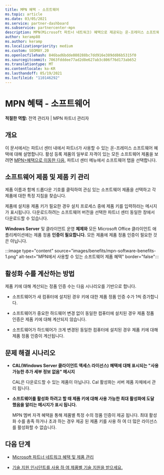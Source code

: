 ```yaml
---
title: MPN 혜택 - 소프트웨어
ms.topic: article
ms.date: 03/05/2021
ms.service: partner-dashboard
ms.subservice: partnercenter-mpn
description: MPN(Microsoft 파트너 네트워크) 혜택으로 제공되는 온-프레미스 소프트웨어 제품에 대해 알아보기
author: keramp88
ms.author: keramp
ms.localizationpriority: medium
ms.custom: SEOMAY.20
ms.openlocfilehash: 846bad6bdde080288bc7dd916e389dd86b5315f0
ms.sourcegitcommit: 7063fdddee77ad2d8e627ab3c806f76d173ab652
ms.translationtype: MT
ms.contentlocale: ko-KR
ms.lasthandoff: 05/19/2021
ms.locfileid: "110146292"
---
```

# <a name="mpn-benefits---software"></a>MPN 혜택 - 소프트웨어

**적절한 역할:** 전역 관리자 | MPN 파트너 관리자

## <a name="overview"></a>개요

이 문서에서는 파트너 센터 내에서 파트너가 사용할 수 있는 온-프레미스 소프트웨어 혜택에 대해 설명합니다. 활성 등록 제품의 일부로 자격이 있는 모든 소프트웨어 제품을 보려면  [MPN>혜택으로 이동한 다음,](https://partner.microsoft.com/dashboard/mpn/membership/benefits/software) 파트너 센터 메뉴에서 소프트웨어 탭을 선택합니다.  

## <a name="manage-software-products-and-product-keys"></a>소프트웨어 제품 및 제품 키 관리

제품 이름과 함께 드롭다운 기호를 클릭하여 관심 있는 소프트웨어 제품을 선택하고 각 제품에 대한 특정 지침을 찾습니다.

제품에 설치용 제품 키가 필요한 경우 설치 프로세스 중에 제품 키를 입력하라는 메시지가 표시됩니다. 다운로드하려는 소프트웨어 버전을 선택한 파트너 센터 동일한 창에서 다운로드할 수 있습니다.

**Windows Server** 및 클라이언트 운영 **체제와** 모든 Microsoft Office 클라이언트 애플리케이션에는 제품 정품 **인증이 필요합니다.** 모든 제품에 제품 정품 인증이 필요한 것은 아닙니다.

:::image type="content" source="images/benefits/mpn-software-benefits-1.png" alt-text="MPN에서 사용할 수 있는 소프트웨어 제품 혜택" border="false":::

## <a name="how-activations-are-counted"></a>활성화 수를 계산하는 방법

제품 키에 대해 계산되는 정품 인증 수는 다음 시나리오를 기반으로 합니다.

- 소프트웨어가 새 컴퓨터에 설치된 경우 키에 대한 제품 정품 인증 수가 1씩 증가합니다.
 
- 소프트웨어가 중요한 하드웨어 변경 없이 동일한 컴퓨터에 설치된 경우 제품 정품 인증은 제품 키에 대해 계산되지 않습니다.

- 소프트웨어가 하드웨어가 크게 변경된 동일한 컴퓨터에 설치된 경우 제품 키에 대해 제품 정품 인증이 계산됩니다.

## <a name="troubleshooting-scenarios"></a>문제 해결 시나리오

- **CAL(Windows Server 클라이언트 액세스 라이선스) 혜택에 대해 표시되는 "사용 가능한 추가 세부 정보 없음" 메시지**

    CAL은 다운로드할 수 있는 제품이 아닙니다. Cal 활성화는 서버 제품 자체에서 관리 됩니다.

- **소프트웨어를 활성화 하려고 할 때 제품 키에 대해 사용 가능한 최대 활성화에 도달 했음을 알리는 메시지가 표시 됩니다.**

    MPN 멤버 자격 혜택을 통해 제품별 특정 수의 정품 인증이 제공 됩니다. 최대 활성화 수를 충족 하거나 초과 하는 경우 제공 된 제품 키를 사용 하 여 더 많은 라이선스를 활성화할 수 없습니다.


 ## <a name="next-steps"></a>다음 단계

- [Microsoft 파트너 네트워크 혜택 및 제품 관리](manage-your-partner-network-benefits.md)

- [기술 지원 인시던트를 사용 하 여 제품별 기술 지원을 받으세요.](mpn-benefits-technical-support.md)



